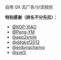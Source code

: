 自用 QX 去广告/分流规则

**特别感谢（排名不分先后）：**

- [@KOP-XIAO](https://github.com/KOP-XIAO/QuantumultX)
- [@Peng-YM](https://github.com/Peng-YM/QuanX)
- [@app2smile](https://github.com/app2smile/rules)
- [@ddgksf2013](https://github.com/ddgksf2013/ddgksf2013)
- [@erdongchanyo](https://github.com/erdongchanyo/Rules)
- [@sve1r](https://github.com/sve1r/Rules-For-Quantumult-X)
